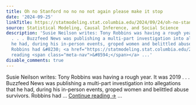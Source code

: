 ```yaml
---
title: Oh no Stanford no no no not again please make it stop
date: '2024-09-25'
linkTitle: https://statmodeling.stat.columbia.edu/2024/09/24/oh-no-stanford-no-no-no-not-again-please-make-it-stop/
source: Statistical Modeling, Causal Inference, and Social Science
description: 'Susie Neilson writes: Tony Robbins was having a rough year. It was 2019
  . . . Buzzfeed News was publishing a multi-part investigation into allegations that
  he had, during his in-person events, groped women and belittled abuse survivors.
  Robbins had &#8230; <a href="https://statmodeling.stat.columbia.edu/2024/09/24/oh-no-stanford-no-no-no-not-again-please-make-it-stop/">Continue
  reading <span class="meta-nav">&#8594;</span></a> ...'
disable_comments: true
---
```

Susie Neilson writes: Tony Robbins was having a rough year. It was 2019 . . . Buzzfeed News was publishing a multi-part investigation into allegations that he had, during his in-person events, groped women and belittled abuse survivors. Robbins had &#8230; <a href="https://statmodeling.stat.columbia.edu/2024/09/24/oh-no-stanford-no-no-no-not-again-please-make-it-stop/">Continue reading <span class="meta-nav">&#8594;</span></a> ...